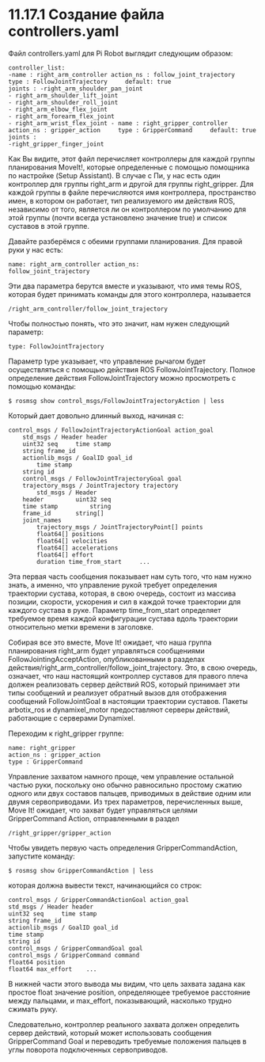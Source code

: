 # 11.17.1 Создание файла controllers.yaml

Файл controllers.yaml для Pi Robot выглядит следующим образом:

```text
controller_list: 
-name : right_arm_controller action_ns : follow_joint_trajectory     type : FollowJointTrajectory     default: true    
joints : -right_arm_shoulder_pan_joint 
- right_arm_shoulder_lift_joint
- right_arm_shoulder_roll_joint 
- right_arm_elbow_flex_joint 
- right_arm_forearm_flex_joint
- right_arm_wrist_flex_joint - name : right_gripper_controller     action_ns : gripper_action     type : GripperCommand     default: true     joints : 
-right_gripper_finger_joint
```

Как Вы видите, этот файл перечисляет контроллеры для каждой группы планирования MoveIt!, которые определенные с помощью помощника по настройке \(Setup Assistant\). В случае c Пи, у нас есть один контроллер для группы right\_arm и другой для группы right\_gripper. Для каждой группы в файле перечисляются имя контроллера, пространство имен, в котором он работает, тип реализуемого им действия ROS, независимо от того, является ли он контроллером по умолчанию для этой группы \(почти всегда установлено значение true\) и список суставов в этой группе.

Давайте разберёмся с обеими группами планирования. Для правой руки у нас есть:

```text
name: right_arm_controller action_ns:
follow_joint_trajectory
```

Эти два параметра берутся вместе и указывают, что имя темы ROS, которая будет принимать команды для этого контроллера, называется

```text
/right_arm_controller/follow_joint_trajectory
```

 Чтобы полностью понять, что это значит, нам нужен следующий параметр:

```text
type: FollowJointTrajectory
```

Параметр type указывает, что управление рычагом будет осуществляться с помощью действия ROS FollowJointTrajectory. Полное определение действия FollowJointTrajectory можно просмотреть с помощью команды:

```text
$ rosmsg show control_msgs/FollowJointTrajectoryAction | less
```

Который дает довольно длинный выход, начиная с:

```text
control_msgs / FollowJointTrajectoryActionGoal action_goal
	std_msgs / Header header
	uint32 seq     time stamp
	string frame_id
	actionlib_msgs / GoalID goal_id 
		time stamp     
	string id
	control_msgs / FollowJointTrajectoryGoal goal
	trajectory_msgs / JointTrajectory trajectory
		std_msgs / Header
	header         uint32 seq
	time stamp         string
	frame_id       string[]
	joint_names
		trajectory_msgs / JointTrajectoryPoint[] points
		float64[] positions
		float64[] velocities         
		float64[] accelerations         
		float64[] effort         
		duration time_from_start     ...
```

Эта первая часть сообщения показывает нам суть того, что нам нужно знать, а именно, что управление рукой требует определения траектории сустава, которая, в свою очередь, состоит из массива позиции, скорости, ускорения и сил в каждой точке траектории для каждого сустава в руке. Параметр time\_from\_start определяет требуемое время каждой конфигурации сустава вдоль траектории относительно метки времени в заголовке.

Собирая все это вместе, Move It! ожидает, что наша группа планирования right\_arm будет управляться сообщениями FollowJointingAcceptAction, опубликованными в разделах действия/right\_arm\_controller/follow\_joint\_trajectory. Это, в свою очередь, означает, что наш настоящий контроллер суставов для правого плеча должен реализовать сервер действий ROS, который принимает эти типы сообщений и реализует обратный вызов для отображения сообщений FollowJointGoal в настоящии траектории суставов. Пакеты arbotix\_ros и dynamixel\_motor предоставляют серверы действий, работающие с серверами Dynamixel.

Переходим к right\_gripper группе:

```text
name: right_gripper
action_ns : gripper_action
type : GripperCommand
```

Управление захватом намного проще, чем управление остальной частью руки, поскольку оно обычно равносильно простому сжатию одного или двух составов пальцев, приводимых в действие одним или двумя сервоприводами. Из трех параметров, перечисленных выше, Move It! ожидает, что захват будет управляться целями GripperCommand Action, отправленными в раздел

```text
/right_gripper/gripper_action
```

 Чтобы увидеть первую часть определения GripperCommandAction, запустите команду:

```text
$ rosmsg show GripperCommandAction | less
```

которая должна вывести текст, начинающийся со строк:

```text
control_msgs / GripperCommandActionGoal action_goal    
std_msgs / Header header     
uint32 seq     time stamp     
string frame_id 
actionlib_msgs / GoalID goal_id      
time stamp    
string id    
control_msgs / GripperCommandGoal goal    
control_msgs / GripperCommand command        
float64 position      
float64 max_effort    ...
```

В нижней части этого вывода мы видим, что цель захвата задана как простое float значение position, определяющее требуемое расстояние между пальцами, и max\_effort, показывающий, насколько трудно сжимать руку.

Следовательно, контроллер реального захвата должен определить сервер действий, который может использовать сообщения GripperCommand Goal и переводить требуемые положения пальцев в углы поворота подключенных сервоприводов.

